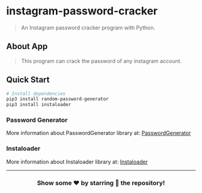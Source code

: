 # instagram-password-cracker
> An Instagram password cracker program with Python.

## About App
> This program can crack the password of any instagram account.

## Quick Start

``` bash
# Install dependencies
pip3 install random-password-generator
pip3 install instaloader
```
### Password Generator
More information about PasswordGenerator library at: [PasswordGenerator](https://pypi.org/project/random-password-generator/)

### Instaloader
More information about Instaloader library at: [Instaloader](https://pypi.org/project/Instaloader/)

---

<div align="center">

### Show some ❤️ by starring 🌟 the repository!

</div>
